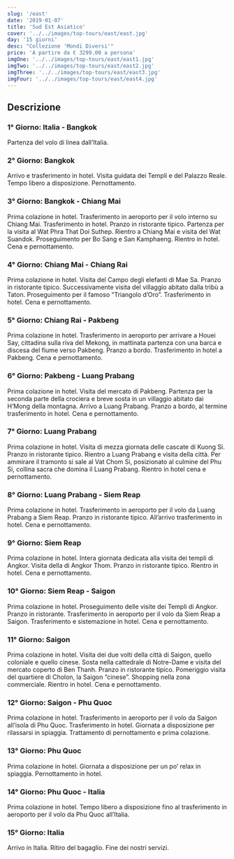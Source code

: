 ```yaml
---
slug: '/east'
date: '2019-01-07'
title: 'Sud Est Asiatico'
cover: '../../images/top-tours/east/east.jpg'
day: '15 giorni'
desc: "Collezione 'Mondi Diversi'"
price: 'A partire da € 3299.00 a persona'
imgOne: '../../images/top-tours/east/east1.jpg'
imgTwo: '../../images/top-tours/east/east2.jpg'
imgThree: '../../images/top-tours/east/east3.jpg'
imgFour: '../../images/top-tours/east/east4.jpg'
---
```


<div class="copy">

## Descrizione

### 1° Giorno: Italia - Bangkok

Partenza del volo di linea dall’Italia.

### 2° Giorno: Bangkok

Arrivo e trasferimento in hotel. Visita guidata dei Templi e del Palazzo Reale. Tempo libero a disposizione. Pernottamento.

### 3° Giorno: Bangkok - Chiang Mai

Prima colazione in hotel. Trasferimento in aeroporto per il volo interno su Chiang Mai. Trasferimento in hotel. Pranzo in ristorante tipico. Partenza per la visita al Wat Phra That Doi Suthep. Rientro a Chiang Mai e visita del Wat Suandok. Proseguimento per Bo Sang e San Kamphaeng. Rientro in hotel. Cena e pernottamento.

### 4° Giorno: Chiang Mai - Chiang Rai

Prima colazione in hotel. Visita del Campo degli elefanti di Mae Sa. Pranzo in ristorante tipico. Successivamente visita del villaggio abitato dalla tribù a Taton. Proseguimento per il famoso “Triangolo d’Oro”. Trasferimento in hotel. Cena e pernottamento.

### 5° Giorno: Chiang Rai - Pakbeng

Prima colazione in hotel. Trasferimento in aeroporto per arrivare a Houei Say, cittadina sulla riva del Mekong, in mattinata partenza con una barca e discesa del fiume verso Pakbeng. Pranzo a bordo. Trasferimento in hotel a Pakbeng. Cena e pernottamento.

### 6° Giorno: Pakbeng - Luang Prabang

Prima colazione in hotel. Visita del mercato di Pakbeng. Partenza per la seconda parte della crociera e breve sosta in un villaggio abitato dai H’Mong della montagna. Arrivo a Luang Prabang. Pranzo a bordo, al termine trasferimento in hotel. Cena e pernottamento.

### 7° Giorno: Luang Prabang

Prima colazione in hotel. Visita di mezza giornata delle cascate di Kuong Si. Pranzo in ristorante tipico. Rientro a Luang Prabang e visita della città. Per ammirare il tramonto si sale al Vat Chom Si, posizionato al culmine del Phu Si, collina sacra che domina il Luang Prabang. Rientro in hotel cena e pernottamento.

### 8° Giorno: Luang Prabang - Siem Reap

Prima colazione in hotel. Trasferimento in aeroporto per il volo da Luang Prabang a Siem Reap. Pranzo in ristorante tipico. All’arrivo trasferimento in hotel. Cena e pernottamento.

### 9° Giorno: Siem Reap

Prima colazione in hotel. Intera giornata dedicata alla visita dei templi di Angkor. Visita della di Angkor Thom. Pranzo in ristorante tipico. Rientro in hotel. Cena e pernottamento.

### 10° Giorno: Siem Reap - Saigon

Prima colazione in hotel. Proseguimento delle visite dei Templi di Angkor. Pranzo in ristorante. Trasferimento in aeroporto per il volo da Siem Reap a Saigon. Trasferimento e sistemazione in hotel. Cena e pernottamento.

### 11° Giorno: Saigon

Prima colazione in hotel. Visita dei due volti della città di Saigon, quello coloniale e quello cinese. Sosta nella cattedrale di Notre-Dame e visita del mercato coperto di Ben Thanh. Pranzo in ristorante tipico. Pomeriggio visita del quartiere di Cholon, la Saigon “cinese”. Shopping nella zona commerciale. Rientro in hotel. Cena e pernottamento.

### 12° Giorno: Saigon - Phu Quoc

Prima colazione in hotel. Trasferimento in aeroporto per il volo da Saigon all’isola di Phu Quoc. Trasferimento in hotel. Giornata a disposizione per rilassarsi in spiaggia. Trattamento di pernottamento e prima colazione.

### 13° Giorno: Phu Quoc

Prima colazione in hotel. Giornata a disposizione per un po’ relax in spiaggia. Pernottamento in hotel.

### 14° Giorno: Phu Quoc - Italia

Prima colazione in hotel. Tempo libero a disposizione fino al trasferimento in aeroporto per il volo da Phu Quoc all’Italia.

### 15° Giorno: Italia

Arrivo in Italia. Ritiro del bagaglio. Fine dei nostri servizi.

</div>
